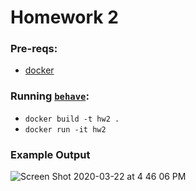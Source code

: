 # Homework 2

### Pre-reqs: 
   - [docker](https://docs.docker.com/install/)

### Running [`behave`](https://behave.readthedocs.io/en/latest/):
   - `docker build -t hw2 .`
   - `docker run -it hw2`

### Example Output
![Screen Shot 2020-03-22 at 4 46 06 PM](https://user-images.githubusercontent.com/5629547/77260212-05020c00-6c5d-11ea-94c3-a805e8e1b7c3.png)
